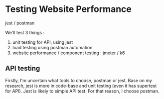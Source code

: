 # Testing Website Performance

jest / postman

We'll test 3 things :

1. unit testing for API, using jest
2. load testing using postman automation
3. website performance / component testing : jmeter / k6

## API testing

Firstly, I'm uncertain what tools to choose, postman or jest. Base on my research, jest is more in code-base and unit testing (even it has supertest for API). Jest is likely to simple API test. For that reason, I choose postman.
